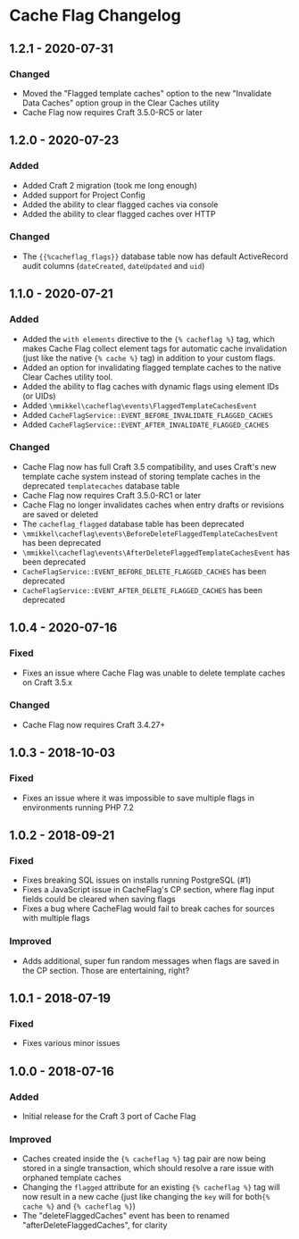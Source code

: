 # Cache Flag Changelog

## 1.2.1 - 2020-07-31

### Changed

- Moved the "Flagged template caches" option to the new "Invalidate Data Caches" option group in the Clear Caches utility  
- Cache Flag now requires Craft 3.5.0-RC5 or later  

## 1.2.0 - 2020-07-23  

### Added  
- Added Craft 2 migration (took me long enough)  
- Added support for Project Config  
- Added the ability to clear flagged caches via console  
- Added the ability to clear flagged caches over HTTP  

### Changed  
- The `{{%cacheflag_flags}}` database table now has default ActiveRecord audit columns (`dateCreated`, `dateUpdated` and `uid`)  

## 1.1.0 - 2020-07-21

### Added  
- Added the `with elements` directive to the `{% cacheflag %}` tag, which makes Cache Flag collect element tags for automatic cache invalidation (just like the native `{% cache %}` tag) in addition to your custom flags.  
- Added an option for invalidating flagged template caches to the native Clear Caches utility tool.  
- Added the ability to flag caches with dynamic flags using element IDs (or UIDs)  
- Added `\mmikkel\cacheflag\events\FlaggedTemplateCachesEvent`  
- Added `CacheFlagService::EVENT_BEFORE_INVALIDATE_FLAGGED_CACHES`  
- Added `CacheFlagService::EVENT_AFTER_INVALIDATE_FLAGGED_CACHES`  

### Changed  
- Cache Flag now has full Craft 3.5 compatibility, and uses Craft's new template cache system instead of storing template caches in the deprecated `templatecaches` database table  
- Cache Flag now requires Craft 3.5.0-RC1 or later  
- Cache Flag no longer invalidates caches when entry drafts or revisions are saved or deleted  
- The `cacheflag_flagged` database table has been deprecated  
- `\mmikkel\cacheflag\events\BeforeDeleteFlaggedTemplateCachesEvent` has been deprecated
- `\mmikkel\cacheflag\events\AfterDeleteFlaggedTemplateCachesEvent` has been deprecated  
- `CacheFlagService::EVENT_BEFORE_DELETE_FLAGGED_CACHES` has been deprecated  
- `CacheFlagService::EVENT_AFTER_DELETE_FLAGGED_CACHES` has been deprecated  

## 1.0.4 - 2020-07-16

### Fixed
- Fixes an issue where Cache Flag was unable to delete template caches on Craft 3.5.x

### Changed
- Cache Flag now requires Craft 3.4.27+

## 1.0.3 - 2018-10-03

### Fixed
- Fixes an issue where it was impossible to save multiple flags in environments running PHP 7.2

## 1.0.2 - 2018-09-21

### Fixed
- Fixes breaking SQL issues on installs running PostgreSQL (#1)
- Fixes a JavaScript issue in CacheFlag's CP section, where flag input fields could be cleared when saving flags
- Fixes a bug where CacheFlag would fail to break caches for sources with multiple flags

### Improved
- Adds additional, super fun random messages when flags are saved in the CP section. Those are entertaining, right?

## 1.0.1 - 2018-07-19

### Fixed
- Fixes various minor issues

## 1.0.0 - 2018-07-16

### Added
- Initial release for the Craft 3 port of Cache Flag

### Improved
- Caches created inside the `{% cacheflag %}` tag pair are now being stored in a single transaction, which should resolve a rare issue with orphaned template caches
- Changing the `flagged` attribute for an existing `{% cacheflag %}` tag will now result in a new cache (just like changing the `key` will for both`{% cache %}` and `{% cacheflag %}`)
- The "deleteFlaggedCaches" event has been to renamed "afterDeleteFlaggedCaches", for clarity
